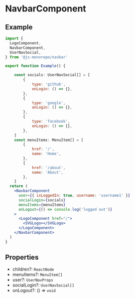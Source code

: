 # NavbarComponent

## Example

```jsx
import {
  LogoComponent,
  NavbarComponent,
  UserNavSocial,
} from '@js-monorepo/navbar'

export function Example() {

    const socials: UserNavSocial[] = [
        {
            type: 'github',
            onLogin: () => {},
        },
        {
            type: 'google',
            onLogin: () => {},
        },
        {
            type: 'facebook',
            onLogin: () => {},
        },
    ]
    const menuItems: MenuItem[] = [
        {
            href: '/',
            name: 'Home',
        },
        {
            href: '/about',
            name: 'About',
        },
    ]
  return (
    <NavbarComponent
      user={{ isLoggedIn: true, username: 'username1' }}
      socialLogin={socials}
      menuItems={menuItems}
      onLogout={() => console.log('logged out')}
    >
      <LogoComponent href="/">
        <SVGLogo></SVGLogo>
      </LogoComponent>
    </NavbarComponent>
  )
}
```

## Properties

- children?: `ReactNode`
- menuItems?: `MenuItem[]`
- user?: `UserNavProps`
- socialLogin?: `UserNavSocial[]`
- onLogout?: () => `void`
